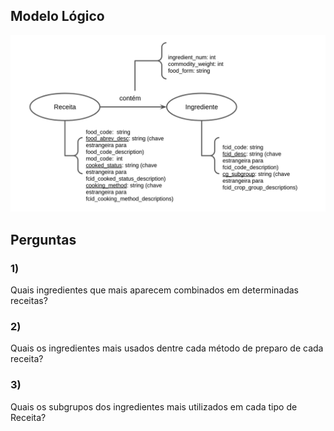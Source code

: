 ## Modelo Lógico

![Modelo Lógico](./img/lab_atualizado.png)

## Perguntas

### 1)

Quais ingredientes que mais aparecem combinados em determinadas receitas?

### 2)

Quais os ingredientes mais usados dentre cada método de preparo de cada receita?

### 3)

Quais os subgrupos dos ingredientes mais utilizados em cada tipo de Receita?
